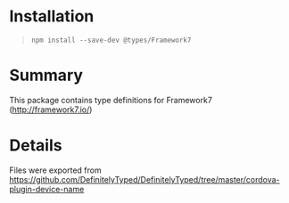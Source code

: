 # Installation
> `npm install --save-dev @types/Framework7`

# Summary
This package contains type definitions for Framework7 (http://framework7.io/)

# Details
Files were exported from https://github.com/DefinitelyTyped/DefinitelyTyped/tree/master/cordova-plugin-device-name